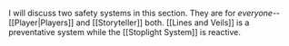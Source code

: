 I will discuss two safety systems in this section. They are for *everyone*--[[Player|Players]] and [[Storyteller]] both. [[Lines and Veils]] is a preventative system while the [[Stoplight System]] is reactive.